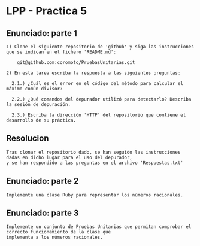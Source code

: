 LPP - Practica 5
================

Enunciado: parte 1
------------------

    1) Clone el siguiente repositorio de 'github' y siga las instrucciones que se indican en el fichero 'README.md':

        git@github.com:coromoto/PruebasUnitarias.git

    2) En esta tarea escriba la respuesta a las siguientes preguntas:

      2.1.) ¿Cuál es el error en el código del método para calcular el máximo común divisor?

      2.2.) ¿Qué comandos del depurador utilizó para detectarlo? Describa la sesión de depuración.

      2.3.) Escriba la dirección 'HTTP' del repositorio que contiene el desarrollo de su práctica.
    
Resolucion
----------

    Tras clonar el repositorio dado, se han seguido las instrucciones dadas en dicho lugar para el uso del depurador,
    y se han respondido a las preguntas en el archivo 'Respuestas.txt'
  

Enunciado: parte 2
------------------

    Implemente una clase Ruby para representar los números racionales.
  

Enunciado: parte 3
------------------

    Implemente un conjunto de Pruebas Unitarias que permitan comprobar el correcto funcionamiento de la clase que 
    implementa a los números racionales.


